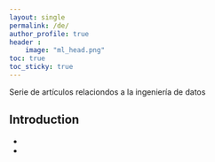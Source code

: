 ```yaml
---
layout: single
permalink: /de/
author_profile: true
header :
    image: "ml_head.png"
toc: true
toc_sticky: true
---
```


Serie de artículos relaciondos a la ingeniería de datos

## Introduction 

* 
* 



